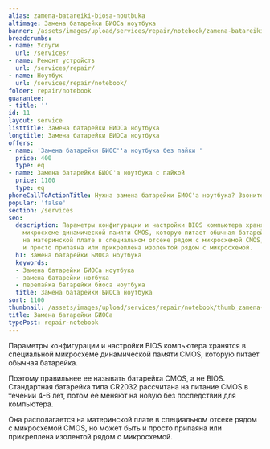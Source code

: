 ```yaml
---
alias: zamena-batareiki-biosa-noutbuka
altimage: Замена батарейки БИОСа ноутбука
banner: /assets/images/upload/services/repair/notebook/zamena-batareiki-biosa-noutbuka.jpg
breadcrumbs:
- name: Услуги
  url: /services/
- name: Ремонт устройств
  url: /services/repair/
- name: Ноутбук
  url: /services/repair/notebook/
folder: repair/notebook
guarantee:
- title: ''
id: 11
layout: service
listtitle: Замена батарейки БИОСа ноутбука
longtitle: Замена батарейки БИОСа ноутбука
offers:
- name: 'Замена батарейки БИОС''а ноутбука без пайки '
  price: 400
  type: eq
- name: Замена батарейки БИОС'а ноутбука с пайкой
  price: 1100
  type: eq
phoneCallToActionTitle: Нужна замена батарейки БИОС'а ноутбука? Звоните!
popular: 'false'
section: /services
seo:
  description: Параметры конфигурации и настройки BIOS компьютера хранятся в специальной
    микросхеме динамической памяти CMOS, которую питает обычная батарейка. Она располагается
    на материнской плате в специальном отсеке рядом с микросхемой CMOS, но может быть
    и просто припаяна или прикреплена изолентой рядом с микросхемой.
  h1: Замена батарейки БИОСа ноутбука
  keywords:
  - Замена батарейки БИОСа ноутбука
  - замена батарейки нотбука
  - перепайка батарейки биоса ноутбука
  title: Замена батарейки БИОСа ноутбука
sort: 1100
thumbnail: /assets/images/upload/services/repair/notebook/thumb_zamena-batareiki-biosa-noutbuka.jpg
title: Замена батарейки БИОСа
typePost: repair-notebook
---
```

Параметры конфигурации и настройки BIOS компьютера хранятся в специальной микросхеме динамической памяти CMOS, которую питает обычная батарейка.

Поэтому правильнее ее называть батарейка CMOS, а не BIOS. Стандартная батарейка типа CR2032 рассчитана на питание CMOS в течении 4-6 лет, потом ее меняют на новую без последствий для компьютера.

Она располагается на материнской плате в специальном отсеке рядом с микросхемой CMOS, но может быть и просто припаяна или прикреплена изолентой рядом с микросхемой.